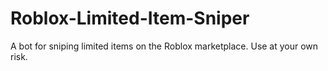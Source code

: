 # Roblox-Limited-Item-Sniper
A bot for sniping limited items on the Roblox marketplace. Use at your own risk.
